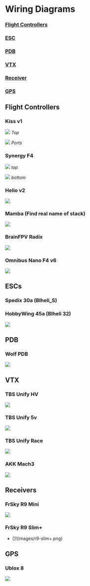 # Wiring Diagrams

### [Flight Controllers](#flight-controllers)
### [ESC](#ESCs)
### [PDB](#PDB)
### [VTX](#VTX)
### [Receiver](#Receivers)
### [GPS](#GPS)

## Flight Controllers

### Kiss v1

![](images/kiss-v1-fc-top.png)
_Top_

![](images/kiss-v1-fc-ports.png)
_Ports_

### Synergy F4

![](images/synergy-fc-top.png)
_top_

![](images/synergy-f4-bottom.png)
_bottom_

### Helio v2

![](images/helio-v2-flight-controller.png)

### Mamba (Find real name of stack)

![](images/M_F405_MINI_MK2.png)

### BrainFPV Radix

![](images/radix_fc_overview.png)

### Omnibus Nano F4 v6

![](images/Omnibus_F4_Nano_V6.png)

## ESCs

### Spedix 30a (Blheli_S)

### HobbyWing 45a (Blheli 32)

![](images/hobbywing-45a.png)

## PDB

### Wolf PDB

![](images/wolf-pdb.png)

## VTX

### TBS Unify HV

![](images/unify-hv.png)

### TBS Unify 5v

![](images/unify-5v.png)

### TBS Unify Race

![](images/tbs-unify-race.png)

### AKK Mach3 

![](images/mach3.png)

## Receivers

### FrSky R9 Mini

![](images/r9-mini.png)

### FrSky R9 Slim+

- []!(images/r9-slim+.png)

## GPS

### Ublox 8

![](images/gps.png)






